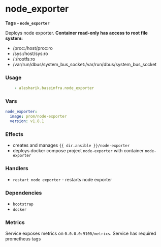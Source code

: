 # node_exporter
__Tags - `node_exporter`__

Deploys node exporter. **Container read-only has access to root file system:**

- /proc:/host/proc:ro
- /sys:/host/sys:ro
- /:/rootfs:ro
- /var/run/dbus/system_bus_socket:/var/run/dbus/system_bus_socket

### Usage
```yaml
    - alesharik.baseinfra.node_exporter
```

### Vars
```yaml
node_exporter:
  image: prom/node-exporter
  version: v1.8.1
```

### Effects
- creates and manages `{{ dir.ansible }}/node-exporter`
- deploys docker compose project `node-exporter` with container `node-exporter`

### Handlers
- `restart node exporter` - restarts node exporter

### Dependencies
- `bootstrap`
- `docker`

### Metrics
Service exposes metrics on `0.0.0.0:9100/metrics`. Service has required prometheus tags